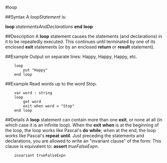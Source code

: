 
#loop

##Syntax
A _loopStatement_ is:

**loop**
_statementsAndDeclarations_
**end** **loop**




##Description
A **loop** statement causes the statements (and declarations) in it to be repeatedly executed. This continues until terminated by one of its enclosed **exit** statements (or by an enclosed **return** or **result** statement).



##Example
Output on separate lines: Happy, Happy, Happy, etc.


        loop
            put "Happy"
        end loop
##Example
Read words up to the word Stop.


        var word : string
        loop
            get word
            exit when word = "Stop"
        end loop
##Details
A **loop** statement can contain more than one **exit**, or none at all (in which case it is an infinite loop). When the **exit** **when** is at the beginning of the loop, the loop works like Pascal's **do** **while**; when at the end, the loop works like Pascal's **repeat** **until**.
Just preceding the statements and declarations, you are allowed to write an "invariant clause" of the form:
This clause is equivalent to: **assert** _trueFalseExpn_.


        invariant trueFalseExpn
